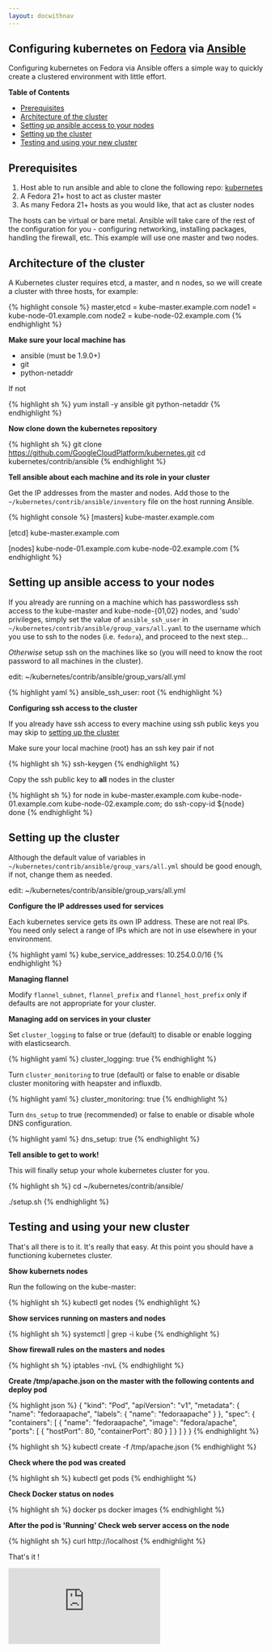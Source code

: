 ```yaml
---
layout: docwithnav
---
```

<!-- BEGIN MUNGE: UNVERSIONED_WARNING -->


<!-- END MUNGE: UNVERSIONED_WARNING -->
Configuring kubernetes on [Fedora](http://fedoraproject.org) via [Ansible](http://www.ansible.com/home)
-------------------------------------------------------------------------------------------------------

Configuring kubernetes on Fedora via Ansible offers a simple way to quickly create a clustered environment with little effort.

**Table of Contents**

- [Prerequisites](#prerequisites)
- [Architecture of the cluster](#architecture-of-the-cluster)
- [Setting up ansible access to your nodes](#setting-up-ansible-access-to-your-nodes)
- [Setting up the cluster](#setting-up-the-cluster)
- [Testing and using your new cluster](#testing-and-using-your-new-cluster)

## Prerequisites

1. Host able to run ansible and able to clone the following repo: [kubernetes](https://github.com/GoogleCloudPlatform/kubernetes.git)
2. A Fedora 21+ host to act as cluster master
3. As many Fedora 21+ hosts as you would like, that act as cluster nodes

The hosts can be virtual or bare metal. Ansible will take care of the rest of the configuration for you - configuring networking, installing packages, handling the firewall, etc. This example will use one master and two nodes.

## Architecture of the cluster

A Kubernetes cluster requires etcd, a master, and n nodes, so we will create a cluster with three hosts, for example:

{% highlight console %}
    master,etcd = kube-master.example.com
    node1 = kube-node-01.example.com
    node2 = kube-node-02.example.com
{% endhighlight %}

**Make sure your local machine has**

 - ansible (must be 1.9.0+)
 - git
 - python-netaddr

If not

{% highlight sh %}
yum install -y ansible git python-netaddr
{% endhighlight %}

**Now clone down the kubernetes repository**

{% highlight sh %}
git clone https://github.com/GoogleCloudPlatform/kubernetes.git
cd kubernetes/contrib/ansible
{% endhighlight %}

**Tell ansible about each machine and its role in your cluster**

Get the IP addresses from the master and nodes.  Add those to the `~/kubernetes/contrib/ansible/inventory` file on the host running Ansible.

{% highlight console %}
[masters]
kube-master.example.com

[etcd]
kube-master.example.com

[nodes]
kube-node-01.example.com
kube-node-02.example.com
{% endhighlight %}

## Setting up ansible access to your nodes

If you already are running on a machine which has passwordless ssh access to the kube-master and kube-node-{01,02} nodes, and 'sudo' privileges, simply set the value of `ansible_ssh_user` in `~/kubernetes/contrib/ansible/group_vars/all.yaml` to the username which you use to ssh to the nodes (i.e. `fedora`), and proceed to the next step...

*Otherwise* setup ssh on the machines like so (you will need to know the root password to all machines in the cluster).

edit: ~/kubernetes/contrib/ansible/group_vars/all.yml

{% highlight yaml %}
ansible_ssh_user: root
{% endhighlight %}

**Configuring ssh access to the cluster**

If you already have ssh access to every machine using ssh public keys you may skip to [setting up the cluster](#setting-up-the-cluster)

Make sure your local machine (root) has an ssh key pair if not

{% highlight sh %}
ssh-keygen
{% endhighlight %}

Copy the ssh public key to **all** nodes in the cluster

{% highlight sh %}
for node in kube-master.example.com kube-node-01.example.com kube-node-02.example.com; do
  ssh-copy-id ${node}
done
{% endhighlight %}

## Setting up the cluster

Although the default value of variables in `~/kubernetes/contrib/ansible/group_vars/all.yml` should be good enough, if not, change them as needed.

edit: ~/kubernetes/contrib/ansible/group_vars/all.yml

**Configure the IP addresses used for services**

Each kubernetes service gets its own IP address.  These are not real IPs.  You need only select a range of IPs which are not in use elsewhere in your environment.

{% highlight yaml %}
kube_service_addresses: 10.254.0.0/16
{% endhighlight %}

**Managing flannel**

Modify `flannel_subnet`, `flannel_prefix` and `flannel_host_prefix` only if defaults are not appropriate for your cluster.


**Managing add on services in your cluster**

Set `cluster_logging` to false or true (default) to disable or enable logging with elasticsearch.

{% highlight yaml %}
cluster_logging: true
{% endhighlight %}

Turn `cluster_monitoring` to true (default) or false to enable or disable cluster monitoring with heapster and influxdb.

{% highlight yaml %}
cluster_monitoring: true
{% endhighlight %}

Turn `dns_setup` to true (recommended) or false to enable or disable whole DNS configuration.

{% highlight yaml %}
dns_setup: true
{% endhighlight %}

**Tell ansible to get to work!**

This will finally setup your whole kubernetes cluster for you.

{% highlight sh %}
cd ~/kubernetes/contrib/ansible/

./setup.sh
{% endhighlight %}

## Testing and using your new cluster

That's all there is to it.  It's really that easy.  At this point you should have a functioning kubernetes cluster.

**Show kubernets nodes**

Run the following on the kube-master:

{% highlight sh %}
kubectl get nodes
{% endhighlight %}

**Show services running on masters and nodes**

{% highlight sh %}
systemctl | grep -i kube
{% endhighlight %}

**Show firewall rules on the masters and nodes**

{% highlight sh %}
iptables -nvL
{% endhighlight %}

**Create /tmp/apache.json on the master with the following contents and deploy pod**

{% highlight json %}
{
  "kind": "Pod",
  "apiVersion": "v1",
  "metadata": {
    "name": "fedoraapache",
    "labels": {
      "name": "fedoraapache"
    }
  },
  "spec": {
    "containers": [
      {
        "name": "fedoraapache",
        "image": "fedora/apache",
        "ports": [
          {
            "hostPort": 80,
            "containerPort": 80
          }
        ]
      }
    ]
  }
}
{% endhighlight %}

{% highlight sh %}
kubectl create -f /tmp/apache.json
{% endhighlight %}

**Check where the pod was created**

{% highlight sh %}
kubectl get pods
{% endhighlight %}

**Check Docker status on nodes**

{% highlight sh %}
docker ps
docker images
{% endhighlight %}

**After the pod is 'Running' Check web server access on the node**

{% highlight sh %}
curl http://localhost
{% endhighlight %}

That's it !


<!-- BEGIN MUNGE: GENERATED_ANALYTICS -->
[![Analytics](https://kubernetes-site.appspot.com/UA-36037335-10/GitHub/docs/getting-started-guides/fedora/fedora_ansible_config.md?pixel)]()
<!-- END MUNGE: GENERATED_ANALYTICS -->

